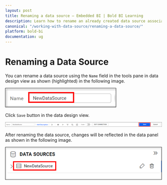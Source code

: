 ```yaml
---
layout: post
title: Renaming a data source – Embedded BI | Bold BI Learning
description: Learn how to rename an already created data source associated with a dashboard through data source editor in Bold BI Embedded.
canonical: "/working-with-data-source/renaming-a-data-source/"
platform: bold-bi
documentation: ug
---
```


# Renaming a Data Source

You can rename a data source using the `Name` field in the tools pane in data design view as shown (highlighted) in the following image.

![Select rename](/static/assets/working-with-datasource/images/selectrename.png)

Click `Save` button in the data design view.

![Save rename](/static/assets/working-with-datasource/images/saverename.png)

After renaming the data source, changes will be reflected in the data panel as shown in the following image.

![Data source name](/static/assets/working-with-datasource/images/datasourcename.png)
